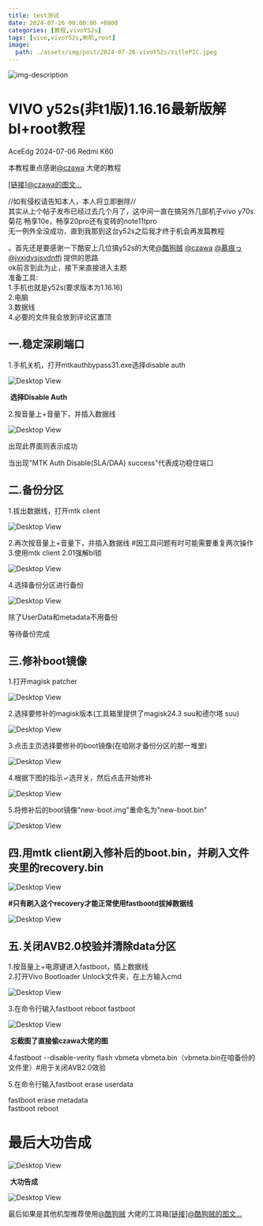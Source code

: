 ```yaml
---
title: test测试
date: 2024-07-26 00:00:00 +0800
categories: [教程,vivoY52s]
tags: [vivo,vivoY52s,刷机,root]
image:
  path: ./assets/img/post/2024-07-26-vivoY52s/titlePIC.jpeg
---
```

![img-description](./assets/img/post/2024-07-26-vivoY52s/titlePIC.jpeg)

# **VIVO y52s(非t1版)1.16.16最新版解bl+root教程**



AceEdg	2024-07-06 Redmi K60

本教程重点感谢[@czawa](https://www.coolapk.com/u/czawa) 大佬的教程

[\[链接\]@czawa的图文...](https://www.coolapk.com/feed/53443585?shareKey=MTY1ZjkwODg3ZjEyNjY4ODE2ODA~&shareUid=14453533&shareFrom=com.coolapk.market_14.1.3-beta1)

//如有侵权请告知本人，本人将立即删除//  
其实从上个帖子发布已经过去几个月了，这中间一直在搞另外几部机子vivo y70s.菊花 畅享10e，畅享20pro还有变砖的note11tpro  
无一例外全没成功，直到我那到这台y52s之后我才终于机会再发篇教程

。首先还是要感谢一下酷安上几位搞y52s的大佬[@酷狗贼](https://www.coolapk.com/u/%E9%85%B7%E7%8B%97%E8%B4%BC) [@czawa](https://www.coolapk.com/u/czawa) [@慕痕っ](https://www.coolapk.com/u/%E6%85%95%E7%97%95%E3%81%A3) [@jvxjdvsjsvdnffj](https://www.coolapk.com/u/jvxjdvsjsvdnffj) 提供的思路  
ok前言到此为止，接下来直接进入主题  
准备工具:  
1.手机也就是y52s(要求版本为1.16.16)  
2.电脑  
3.数据线  
4.必要的文件我会放到评论区置顶

## 一.稳定深刷端口  

1.手机关机，打开mtkauthbypass31.exe选择disable auth

![Desktop View](./assets/img/post/2024-07-26-vivoY52s/pic1.jpg)

​												**选择Disable Auth**

2.按音量上+音量下，并插入数据线

![Desktop View](./assets/img/post/2024-07-26-vivoY52s/pic2.jpg)

出现此界面则表示成功

当出现"MTK Auth Disable(SLA/DAA) success"代表成功稳住端口

## 二.备份分区  

1.拔出数据线，打开mtk client

![Desktop View](./assets/img/post/2024-07-26-vivoY52s/pic3.jpg)

2.再次按音量上+音量下，并插入数据线 #因工具问题有时可能需要重复两次操作  
3.使用mtk client 2.01强解bl锁

![Desktop View](./assets/img/post/2024-07-26-vivoY52s/pic4.jpg)

4.选择备份分区进行备份

![Desktop View](./assets/img/post/2024-07-26-vivoY52s/pic5.jpg)

除了UserData和metadata不用备份

等待备份完成

## 三.修补boot镜像  

1.打开magisk patcher

![Desktop View](./assets/img/post/2024-07-26-vivoY52s/pic6.jpg)

2.选择要修补的magisk版本(工具箱里提供了magisk24.3 suu和德尔塔 suu)

![Desktop View](./assets/img/post/2024-07-26-vivoY52s/pic7.jpg)

3.点击主页选择要修补的boot镜像(在咱刚才备份分区的那一堆里)

![Desktop View](./assets/img/post/2024-07-26-vivoY52s/pic8.jpg)

4.根据下图的指示✓选开关，然后点击开始修补

![Desktop View](./assets/img/post/2024-07-26-vivoY52s/pic9.jpg)

5.将修补后的boot镜像"new-boot.img"重命名为"new-boot.bin"

![Desktop View](./assets/img/post/2024-07-26-vivoY52s/pic10.jpg)

## 四.用mtk client刷入修补后的boot.bin，并刷入文件夹里的recovery.bin

![Desktop View](./assets/img/post/2024-07-26-vivoY52s/pic11.jpg)

​					**#只有刷入这个recovery才能正常使用fastbootd拔掉数据线**

![Desktop View](./assets/img/post/2024-07-26-vivoY52s/pic12.jpg)

## 五.关闭AVB2.0校验并清除data分区  

1.按音量上+电源键进入fastboot，插上数据线  
2.打开Vivo Bootloader Unlock文件夹，在上方输入cmd

![Desktop View](./assets/img/post/2024-07-26-vivoY52s/pic13.jpg)

3.在命令行输入fastboot reboot fastboot

![Desktop View](./assets/img/post/2024-07-26-vivoY52s/pic14.jpg)

​											**忘截图了直接偷czawa大佬的图**

4.fastboot --disable-verity flash vbmeta vbmeta.bin（vbmeta.bin在咱备份的文件里）#用于关闭AVB2.0效验

5.在命令行输入fastboot erase userdata

fastboot erase metadata  
fastboot reboot

# 					最后大功告成

![Desktop View](./assets/img/post/2024-07-26-vivoY52s/pic15.jpg)

​													**大功告成**

![Desktop View](./assets/img/post/2024-07-26-vivoY52s/pic16.jpg)

最后如果是其他机型推荐使用[@酷狗贼](https://www.coolapk.com/u/%E9%85%B7%E7%8B%97%E8%B4%BC) 大佬的工具箱[\[链接\]@酷狗贼的图文...](https://www.coolapk.com/feed/48093691?shareKey=OTFlNWI3ZTE3NGUzNjY4ODFlYjk~&shareUid=14453533&shareFrom=com.coolapk.market_14.1.3-beta1)
